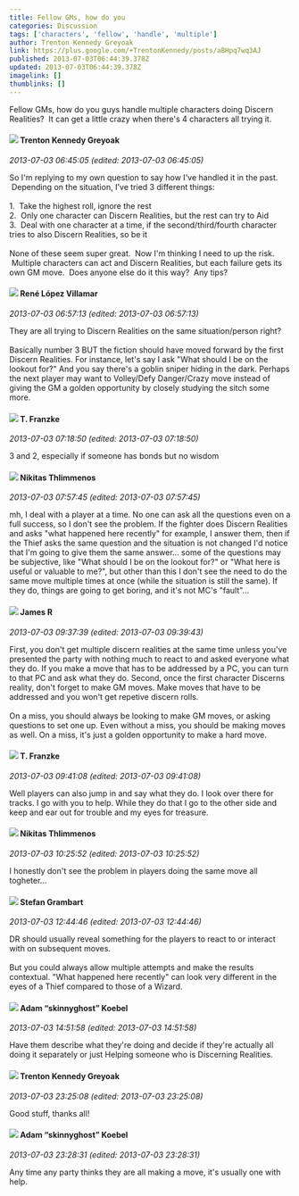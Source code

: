 ```yaml
---
title: Fellow GMs, how do you
categories: Discussion
tags: ['characters', 'fellow', 'handle', 'multiple']
author: Trenton Kennedy Greyoak
link: https://plus.google.com/+TrentonKennedy/posts/aBHpq7wq3AJ
published: 2013-07-03T06:44:39.378Z
updated: 2013-07-03T06:44:39.378Z
imagelink: []
thumblinks: []
---
```


Fellow GMs, how do you guys handle multiple characters doing Discern Realities?  It can get a little crazy when there&#39;s 4 characters all trying it.
<div id='comment z121z30a5secfffia04ci5tjzofhxbsymso0k'>
  <h4><img src='{{site.baseurl}}//images/avatars/105533087046914570553_photo.jpg'> Trenton Kennedy Greyoak</h4>
      <p><cite>2013-07-03 06:45:05 (edited: 2013-07-03 06:45:05)</cite></p>
        <p>So I&#39;m replying to my own question to say how I&#39;ve handled it in the past.  Depending on the situation, I&#39;ve tried 3 different things:<br /><br />1.  Take the highest roll, ignore the rest<br />2.  Only one character can Discern Realities, but the rest can try to Aid<br />3.  Deal with one character at a time, if the second/third/fourth character tries to also Discern Realities, so be it<br /><br />None of these seem super great.  Now I&#39;m thinking I need to up the risk.  Multiple characters can act and Discern Realities, but each failure gets its own GM move.  Does anyone else do it this way?  Any tips?</p>
</div>
        

<div id='comment z121z30a5secfffia04ci5tjzofhxbsymso0k'>
  <h4><img src='{{site.baseurl}}//images/avatars/103627920218935543641_photo.jpg'> René López Villamar</h4>
      <p><cite>2013-07-03 06:57:13 (edited: 2013-07-03 06:57:13)</cite></p>
        <p>They are all trying to Discern Realities on the same situation/person right?<br /><br />Basically number 3 BUT the fiction should have moved forward by the first Discern Realities. For instance, let&#39;s say I ask &quot;What should I be on the lookout for?&quot; And you say there&#39;s a goblin sniper hiding in the dark. Perhaps the next player may want to Volley/Defy Danger/Crazy move instead of giving the GM a golden opportunity by closely studying the sitch some more.</p>
</div>
        

<div id='comment z121z30a5secfffia04ci5tjzofhxbsymso0k'>
  <h4><img src='{{site.baseurl}}//images/avatars/110330901807759406775_photo.jpg'> T. Franzke</h4>
      <p><cite>2013-07-03 07:18:50 (edited: 2013-07-03 07:18:50)</cite></p>
        <p>3 and 2, especially if someone has bonds but no wisdom</p>
</div>
        

<div id='comment z121z30a5secfffia04ci5tjzofhxbsymso0k'>
  <h4><img src='{{site.baseurl}}//images/avatars/103447617849846007337_photo.jpg'> Nikitas Thlimmenos</h4>
      <p><cite>2013-07-03 07:57:45 (edited: 2013-07-03 07:57:45)</cite></p>
        <p>mh, I deal with a player at a time. No one can ask all the questions even on a full success, so I don&#39;t see the problem. If the fighter does Discern Realities and asks &quot;what happened here recently&quot; for example, I answer them, then if the Thief asks the same question and the situation is not changed I&#39;d notice that I&#39;m going to give them the same answer... some of the questions may be subjective, like &quot;What should I be on the lookout for?&quot; or  &quot;What here is useful or valuable to me?&quot;, but other than this I don&#39;t see the need to do the same move multiple times at once (while the situation is still the same). If they do, things are going to get boring, and it&#39;s not MC&#39;s &quot;fault&quot;...</p>
</div>
        

<div id='comment z121z30a5secfffia04ci5tjzofhxbsymso0k'>
  <h4><img src='{{site.baseurl}}//images/avatars/101324600825687754874_photo.jpg'> James R</h4>
      <p><cite>2013-07-03 09:37:39 (edited: 2013-07-03 09:39:43)</cite></p>
        <p>First, you don&#39;t get multiple discern realities at the same time unless you&#39;ve presented the party with nothing much to react to and asked everyone what they do. If you make a move that has to be addressed by a PC, you can turn to that PC and ask what they do. Second, once the first character Discerns reality, don&#39;t forget to make GM moves. Make moves that have to be addressed and you won&#39;t get repetive discern rolls.<br /><br />On a miss, you should always be looking to make GM moves, or asking questions to set one up. Even without a miss, you should be making moves as well. On a miss, it&#39;s just a golden opportunity to make a hard move.</p>
</div>
        

<div id='comment z121z30a5secfffia04ci5tjzofhxbsymso0k'>
  <h4><img src='{{site.baseurl}}//images/avatars/110330901807759406775_photo.jpg'> T. Franzke</h4>
      <p><cite>2013-07-03 09:41:08 (edited: 2013-07-03 09:41:08)</cite></p>
        <p>Well players can also jump in and say what they do. I look over there for tracks. I go with you to help. While they do that I go to the other side and keep and ear out for trouble and my eyes for treasure.</p>
</div>
        

<div id='comment z121z30a5secfffia04ci5tjzofhxbsymso0k'>
  <h4><img src='{{site.baseurl}}//images/avatars/103447617849846007337_photo.jpg'> Nikitas Thlimmenos</h4>
      <p><cite>2013-07-03 10:25:52 (edited: 2013-07-03 10:25:52)</cite></p>
        <p>I honestly don&#39;t see the problem in players doing the same move all togheter...</p>
</div>
        

<div id='comment z121z30a5secfffia04ci5tjzofhxbsymso0k'>
  <h4><img src='{{site.baseurl}}//images/avatars/107999218794532799579_photo.jpg'> Stefan Grambart</h4>
      <p><cite>2013-07-03 12:44:46 (edited: 2013-07-03 12:44:46)</cite></p>
        <p>DR should usually reveal something for the players to react to or interact with on subsequent moves.<br /><br />But you could always allow multiple attempts and make the results contextual. &quot;What happened here recently&quot; can look very different in the eyes of a Thief compared to those of a Wizard.</p>
</div>
        

<div id='comment z121z30a5secfffia04ci5tjzofhxbsymso0k'>
  <h4><img src='{{site.baseurl}}//images/avatars/112484087750169360510_photo.jpg'> Adam “skinnyghost” Koebel</h4>
      <p><cite>2013-07-03 14:51:58 (edited: 2013-07-03 14:51:58)</cite></p>
        <p>Have them describe what they&#39;re doing and decide if they&#39;re actually all doing it separately or just Helping someone who is Discerning Realities.</p>
</div>
        

<div id='comment z121z30a5secfffia04ci5tjzofhxbsymso0k'>
  <h4><img src='{{site.baseurl}}//images/avatars/105533087046914570553_photo.jpg'> Trenton Kennedy Greyoak</h4>
      <p><cite>2013-07-03 23:25:08 (edited: 2013-07-03 23:25:08)</cite></p>
        <p>Good stuff, thanks all!</p>
</div>
        

<div id='comment z121z30a5secfffia04ci5tjzofhxbsymso0k'>
  <h4><img src='{{site.baseurl}}//images/avatars/112484087750169360510_photo.jpg'> Adam “skinnyghost” Koebel</h4>
      <p><cite>2013-07-03 23:28:31 (edited: 2013-07-03 23:28:31)</cite></p>
        <p>Any time any party thinks they are all making a move, it&#39;s usually one with help.</p>
</div>
        